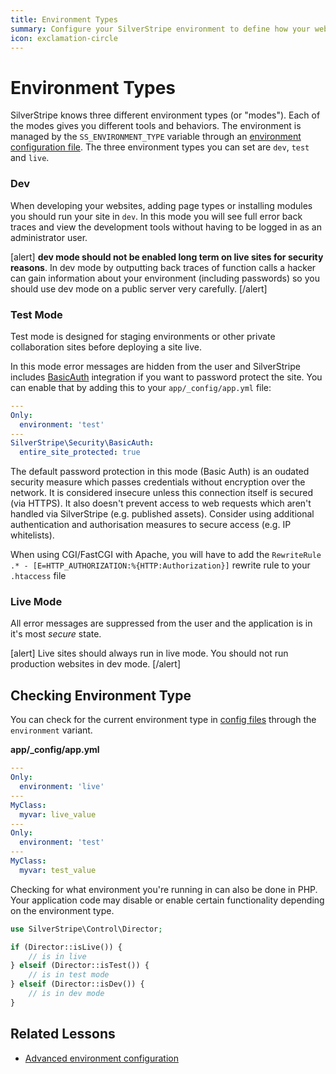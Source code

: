 ```yaml
---
title: Environment Types
summary: Configure your SilverStripe environment to define how your web application behaves.
icon: exclamation-circle
---
```


# Environment Types

SilverStripe knows three different environment types (or "modes"). Each of the modes gives you different tools
and behaviors. The environment is managed by the `SS_ENVIRONMENT_TYPE` variable through an 
[environment configuration file](../../getting_started/environment_management).
The three environment types you can set are `dev`, `test` and `live`.

### Dev

When developing your websites, adding page types or installing modules you should run your site in `dev`. In this mode
you will see full error back traces and view the development tools without having to be logged in as an administrator 
user.

[alert]
**dev mode should not be enabled long term on live sites for security reasons**. In dev mode by outputting back traces 
of function calls a hacker can gain information about your environment (including passwords) so you should use dev mode 
on a public server very carefully.
[/alert]

### Test Mode

Test mode is designed for staging environments or other private collaboration sites before deploying a site live.

In this mode error messages are hidden from the user and SilverStripe includes [BasicAuth](api:SilverStripe\Security\BasicAuth) integration if you 
want to password protect the site. You can enable that by adding this to your `app/_config/app.yml` file:


```yml
---
Only:
  environment: 'test'
---
SilverStripe\Security\BasicAuth:
  entire_site_protected: true
```

The default password protection in this mode (Basic Auth) is an oudated security measure which passes credentials without encryption over the network.
It is considered insecure unless this connection itself is secured (via HTTPS).
It also doesn't prevent access to web requests which aren't handled via SilverStripe (e.g. published assets).
Consider using additional authentication and authorisation measures to secure access (e.g. IP whitelists).

When using CGI/FastCGI with Apache, you will have to add the `RewriteRule .* - [E=HTTP_AUTHORIZATION:%{HTTP:Authorization}]` rewrite rule to your `.htaccess` file

### Live Mode

All error messages are suppressed from the user and the application is in it's most *secure* state.

[alert]
Live sites should always run in live mode. You should not run production websites in dev mode.
[/alert]


## Checking Environment Type

You can check for the current environment type in [config files](../configuration) through the `environment` variant.

**app/_config/app.yml**

```yml
---
Only:
  environment: 'live'
---
MyClass:
  myvar: live_value
---
Only:
  environment: 'test'
---
MyClass:
  myvar: test_value
```
Checking for what environment you're running in can also be done in PHP. Your application code may disable or enable 
certain functionality depending on the environment type.

```php
use SilverStripe\Control\Director;

if (Director::isLive()) {
    // is in live
} elseif (Director::isTest()) {
    // is in test mode
} elseif (Director::isDev()) {
    // is in dev mode
}
```

## Related Lessons
* [Advanced environment configuration](https://www.silverstripe.org/learn/lessons/v4/advanced-environment-configuration-1)
